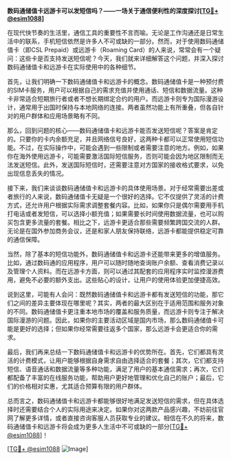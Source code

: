 **数码通储值卡远游卡可以发短信吗？——一场关于通信便利性的深度探讨[[TG💪+ @esim1088](https://t.me/s/esim1088)]**

在现代快节奏的生活里，通信工具的重要性不言而喻。无论是工作沟通还是日常生活中的联系，手机短信依然是许多人不可或缺的一部分。然而，对于使用数码通储值卡（即CSL Prepaid）或远游卡（Roaming Card）的人来说，常常会有一个疑问：这些卡是否支持发送短信呢？今天，我们就来详细解答这个问题，并深入探讨数码通储值卡和远游卡在实际使用中的各种细节。

首先，让我们明确一下数码通储值卡和远游卡的概念。数码通储值卡是一种预付费的SIM卡服务，用户可以根据自己的需求充值并使用通话、短信和数据流量。这种卡非常适合短期旅行者或者不想长期绑定合约的用户。而远游卡则专为国际漫游设计，通常用于出国时保持与本地网络的连接。两者虽然功能上有所重叠，但各自针对的用户群体和应用场景略有不同。

那么，回到问题的核心——数码通储值卡和远游卡能否发送短信呢？答案是肯定的。只要你的卡内余额充足，并且网络信号良好，这两种卡都可以正常使用短信功能。不过，在实际操作中，可能会遇到一些限制或者需要注意的地方。例如，如果你在海外使用远游卡，可能需要激活国际短信服务，否则可能会因为地区限制而无法发送短信。此外，发送国际短信时，还需要注意对方国家的接收格式要求，以免出现信息丢失的情况。

接下来，我们来谈谈数码通储值卡和远游卡的具体使用场景。对于经常需要出差或者旅行的人来说，数码通储值卡无疑是一个很好的选择。它不仅提供了灵活的计费方式，还允许用户根据实际需求调整套餐内容。比如，如果你只是偶尔需要用手机打电话或者发短信，可以选择小额充值；如果需要长时间使用数据流量，也可以购买包含更多流量的套餐。相比之下，远游卡更适合那些需要频繁跨国交流的人群。无论是在国外参加商务会议，还是和家人朋友保持联络，远游卡都能提供稳定可靠的通信保障。

当然，除了基本的短信功能外，数码通储值卡和远游卡还能带来更多的增值服务。比如，通过数码通的应用程序，用户可以随时随地查询账户余额、查看消费记录以及管理个人资料。而在远游卡方面，则可以通过其配套的应用程序实时监控漫游费用，避免不必要的额外支出。这些贴心的设计，让用户的使用体验更加便捷高效。

说到这里，可能有人会问：既然数码通储值卡和远游卡都有发送短信的功能，那它们之间的差异主要体现在哪里呢？其实，两者的最大区别在于适用范围和服务对象的不同。数码通储值卡更注重本地市场的覆盖和服务质量，而远游卡则专注于解决国际漫游的问题。因此，如果你的主要活动区域是国内市场，那么数码通储值卡可能是更好的选择；但如果你经常需要往返多个国家，那么远游卡会更适合你的需求。

最后，我们再来总结一下数码通储值卡和远游卡的优势所在。首先，它们都具有灵活的计费模式，让用户能够根据自身需求自由选择适合的套餐；其次，它们都支持短信、语音通话和数据流量等多种功能，满足了用户的基本通信需求；再次，它们都配备了丰富的在线服务功能，帮助用户更好地管理和优化自己的账户；最后，它们的价格相对实惠，尤其适合预算有限的用户群体。

总而言之，数码通储值卡和远游卡都能够很好地满足发送短信的需求，但在具体选择时还需要结合个人的实际用途来决定。如果你对这两款产品感兴趣，不妨前往官网了解更多详情，或者直接咨询客服人员获取专业的建议。相信在不久的将来，数码通储值卡和远游卡将会成为更多人生活中不可或缺的一部分[[TG💪+ @esim1088](https://t.me/s/esim1088)]！

[[TG💪+ @esim1088](https://t.me/s/esim1088) ![Image](https://i.postimg.cc/4NQfJmqS/Snipaste-2025-05-13-00-14-12.png)]